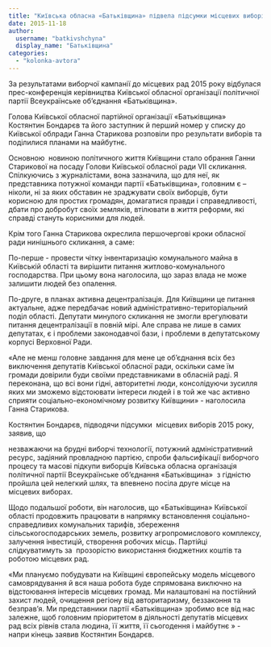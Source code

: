 ```yaml
---
title: "Київська обласна «Батьківщина» підвела підсумки місцевих виборів  2015 року"
date: 2015-11-18
author: 
  username: "batkivshchyna"
  display_name: "Батьківщина"
categories: 
  - "kolonka-avtora"
---
```


За результатами виборчої кампанії до місцевих рад 2015 року відбулася прес-конференція керівництва Київської обласної організації політичної партії Всеукраїнське об’єднання «Батьківщина».

Голова Київської обласної партійної організації «Батьківщина» Костянтин Бондарєв та його заступник й перший номер у списку до Київської облради Ганна Старикова розповіли про результати виборів та поділилися планами на майбутнє.

Основною  новиною політичного життя Київщини стало обрання Ганни Старикової на посаду Голови Київської обласної ради VІІ скликання. Спілкуючись з журналістами, вона зазначила, що для неї, як представника потужної команди партії «Батьківщина», головним є – ніколи, ні за яких обставин не зраджувати своїх виборців, бути корисною для простих громадян, домагатися правди і справедливості, дбати про добробут своїх земляків, втілювати в життя реформи, які справді стануть корисними для людей.

Крім того Ганна Старикова окреслила першочергові кроки обласної ради нинішнього скликання, а саме:

По-перше - провести чітку інвентаризацію комунального майна в Київській області та вирішити питання житлово-комунального господарства. При цьому вона наголосила, що зараз влада не може залишити людей без опалення.

По-друге, в планах активна децентралізація. Для Київщини це питання актуальне, адже передбачає новий адміністративно-територіальний поділ області. Депутати минулого скликання не змогли врегулювати питання децентралізації в повній мірі. Але справа не лише в самих депутатах, є і проблеми законодавчої бази, і проблеми в депутатському корпусі Верховної Ради.

«Але не менш головне завдання для мене це об’єднання всіх без виключення депутатів Київської обласної ради, оскільки саме їм громади довірили буди своїми представниками в обласній раді. Я переконана, що всі вони гідні, авторитетні люди, консолідуючи зусилля яких ми зможемо відстоювати інтереси людей і в той же час активно сприяти соціально-економічному розвитку Київщини» - наголосила Ганна Старикова.

Костянтин Бондарєв, підводячи підсумки  місцевих виборів 2015 року, заявив, що

незважаючи на брудні виборчі технології, потужний адміністративний ресурс, задіяний провладною партією, спроби фальсифікації виборчого процесу та масові підкупи виборців Київська обласна організація політичної партії Всеукраїнське об’єднання «Батьківщина»  з гідністю пройшла цей нелегкий шлях, та впевнено посіла друге місце на місцевих виборах.

Щодо подальшої роботи, він наголосив, що «Батьківщина» Київської області продовжить працювати в напрямку встановлення соціально-справедливих комунальних тарифів, збереження  сільськогосподарських земель, розвитку агропромислового комплексу, залучення інвестицій, створення робочих місць. Партійці слідкуватимуть за  прозорістю використання бюджетних коштів та роботою місцевих рад.

«Ми плануємо побудувати на Київщині європейську модель місцевого самоврядування й вся наша робота буде спрямована виключно на відстоювання інтересів місцевих громад. Ми налаштовані на постійний захист людей, очищення регіону від авторитаризму, беззаконня та безправ’я. Ми представники партії «Батьківщина» зробимо все від нас залежне, щоб головним пріоритетом в діяльності депутатів місцевих рад всіх рівнів стала людина, її життя, її сьогодення і майбутнє » - напри кінець заявив Костянтин Бондарєв.
